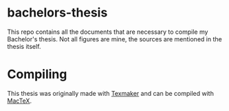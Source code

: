 # bachelors-thesis
This repo contains all the documents that are necessary to compile my Bachelor's thesis. Not all figures are mine, the sources are mentioned in the thesis itself.

# Compiling
This thesis was originally made with [Texmaker](https://www.xm1math.net/texmaker/) and can be compiled with [MacTeX](https://tug.org/mactex/).
